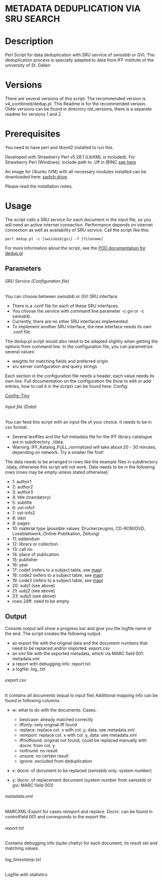 # METADATA DEDUPLICATION VIA SRU SEARCH

# Description

Perl Script for data deduplication with SRU service of swissbib or GVI. 
The deduplication process is specially adapted to data from IFF institute of the university of St. Gallen

# Versions

There are several versions of this script.
The recommended version is v4_combined/dedup.pl. This Readme is for the recommended version.
Older versions can be found in directory old_versions, there is a separate readme for versions 1 and 2.


# Prerequisites

You need to have perl and libxml2 installed to run this. 

Developed with Strawberry Perl v5.28.1 (LibXML is included).
For Strawberry Perl (Windows): 
include path to .\iff in @INC [see here](https://perlmaven.com/how-to-change-inc-to-find-perl-modules-in-non-standard-locations)

An image for Ubuntu (VM) with all necessary modules installed can be downloaded here:
[switch drive](https://drive.switch.ch/index.php/s/Tub2XFQLxU3NIXY).

Please read the installation notes.

# Usage

The script calls a SRU service for each document in the input file, so you will need an active internet connection.
Performance depends on internet connection as well as availability of SRU service.
Call the script like this:
```
perl dedup.pl -c [swissbib|gvi] -f [filename]
```

For more information about the script, see the [POD documentation for dedup.pl](v4_combined/dedup_pod.md)

## Parameters

###### SRU Service (Configuration file)
You can choose between swissbib or GVI SRU interface. 
- There is a .conf file for each of these SRU interfaces.
- You choose the service with command line parameter -c gvi or -c swissbib.
- Currently, there are no other SRU interfaces implemented. 
- To implement another SRU interface, the new interface needs its own .conf file.

The dedup.pl script would also need to be adapted slightly when getting the options from command line.
In the configuration file, you can parametrize several values:
- weights for matching fields and preferred origin
- sru server configuration and query strings

Each section in the configuration file needs a header, each value needs its own line. 
Full documentation on the configuration file (how to edit or add entries, how to call it in the script) can be found here: 
Config:

[Config::Tiny](https://metacpan.org/pod/Config::Tiny)


###### Input file (Data)
You can feed this script with an input file of your choice. It needs to be in csv format. 
- Several testfiles and the full metadata file for the IFF library catalogue are in subdirectory ./data.
- Warning: IFF_Katalog_FULL_normalized will take about 20 - 30 minutes, depending on network. Try a smaller file first!

The data needs to be arranged in rows like the example files in subdirectory ./data, otherwise this script will not work.
Data needs to be in the following rows (rows may be empty unless stated otherwise):
- 1: author1
- 2: author2
- 3: author3
- 4: title (mandatory)
- 5: subtitle
- 6: vol-info1
- 7: vol-info2
- 8: isbn
- 9: pages
- 10: material type (possible values: Druckerzeugnis, CD-ROM/DVD, Loseblattwerk, Online-Publikation, Zeitung)
- 11: addendum
- 12: library or collection
- 13: call no.
- 14: place of publication
- 15: publisher
- 16: year
- 17: code1 (refers to a subject table, see [map](v4_combined/iff_subject_table.map))
- 18: code2 (refers to a subject table, see [map](v4_combined/iff_subject_table.map))
- 19: code3 (refers to a subject table, see [map](v4_combined/iff_subject_table.map))
- 20: subj1 (see above)
- 21: subj2 (see above)
- 23: subj3 (see above)
- rows 24ff. need to be empty.


## Output

Console output will show a progress bar and give you the logfile name at the end. 
The script creates the following output:

- an export file with the original data and the document numbers that need to be replaced and/or imported: export.csv
- an xml file with the exported metadata, which via MARC field 001: metadata.xml
- a report with debugging info: report.txt
- a logfile: log_<timestamp>.txt

###### export.csv
It contains all documents (equal to input file) 
Additional mapping info can be found in following columns:
- w: what to do with the documents. Cases:
	- bestcase: already matched correctly
	- iffonly: only original iff found
	- replace: replace col. x with col. y, data: see metadata.xml
	- reimport: replace col. x with col. y, data: see metadata.xml
	- iffnotfound: original not found, could be replaced manually with docnr. from col. y
	- notfound: no result 
	- unsure: no certain result
	- ignore: excluded from deduplication

- x: docnr. of document to be replaced (swissbib only: system number)
- y: docnr. of replacement document (system number from swissbib or gvi: MARC field 001)


###### metadata.xml
MARCXML-Export for cases reimport and replace. Docnr. can be found in controlfield 001 and corresponds to the export file .


###### report.txt
Contains debugging info (quite chatty) for each document, its result set and matching values.

###### log_timestamp.txt
Logfile with statistics